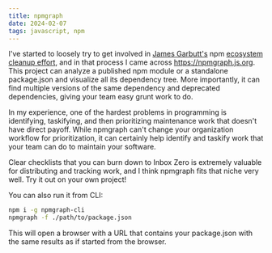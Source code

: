```yaml
---
title: npmgraph
date: 2024-02-07
tags: javascript, npm
---
```


I've started to loosely try to get involved in [James Garbutt's][1] npm
[ecosystem cleanup effort][2], and in that process I came across
<https://npmgraph.js.org>. This project can analyze a published npm module or a
standalone package.json and visualize all its dependency tree. More importantly,
it can find multiple versions of the same dependency and deprecated
dependencies, giving your team easy grunt work to do.

In my experience, one of the hardest problems in programming is identifying,
taskifying, and then prioritizing maintenance work that doesn't have direct
payoff. While npmgraph can't change your organization workflow for
prioritization, it can certainly help identify and taskify work that your team
can do to maintain your software.

Clear checklists that you can burn down to Inbox Zero is extremely valuable for
distributing and tracking work, and I think npmgraph fits that niche very well.
Try it out on your own project!

You can also run it from CLI:

```bash
npm i -g npmgraph-cli
npmgraph -f ./path/to/package.json
```

This will open a browser with a URL that contains your package.json with the same
results as if started from the browser.

[1]: https://twitter.com/43081j
[2]: https://github.com/43081j/ecosystem-cleanup
